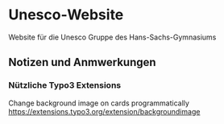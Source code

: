 # Unesco-Website
Website für die Unesco Gruppe des Hans-Sachs-Gymnasiums


## Notizen und Anmwerkungen


### Nützliche Typo3 Extensions
Change background image on cards programmatically
https://extensions.typo3.org/extension/backgroundimage

